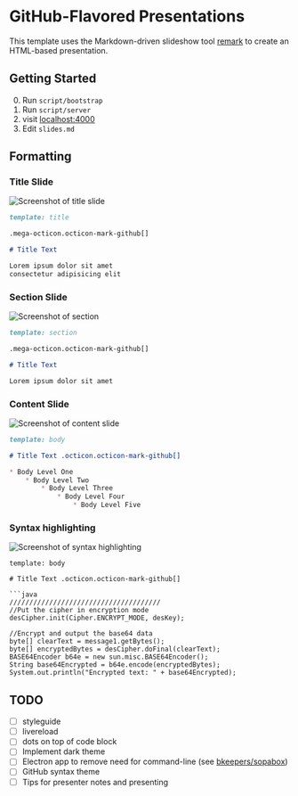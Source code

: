 # GitHub-Flavored Presentations

This template uses the Markdown-driven slideshow tool [remark](http://gnab.github.io/remark/) to create an HTML-based presentation.

## Getting Started

0. Run `script/bootstrap`
0. Run `script/server`
0. visit [localhost:4000](http://localhost:4000)
0. Edit `slides.md`

## Formatting

### Title Slide

![Screenshot of title slide](https://cloud.githubusercontent.com/assets/173/9566023/a4a637ba-4ebf-11e5-92b2-0f7b8ab87abd.png)

```markdown
template: title

.mega-octicon.octicon-mark-github[]

# Title Text

Lorem ipsum dolor sit amet  
consectetur adipisicing elit
```

### Section Slide

![Screenshot of section](https://cloud.githubusercontent.com/assets/173/9566034/3acc0792-4ec0-11e5-8994-1750e3c1cc56.png)

```markdown
template: section

.mega-octicon.octicon-mark-github[]

# Title Text

Lorem ipsum dolor sit amet
```

### Content Slide

![Screenshot of content slide](https://cloud.githubusercontent.com/assets/173/9566042/79a8f4ac-4ec0-11e5-9285-7a1138c7434f.png)

```markdown
template: body

# Title Text .octicon.octicon-mark-github[]

* Body Level One
    * Body Level Two
        * Body Level Three
            * Body Level Four
                * Body Level Five
```

### Syntax highlighting

![Screenshot of syntax highlighting](https://cloud.githubusercontent.com/assets/173/9566046/b79db4be-4ec0-11e5-9084-f1e3a21dd3aa.png)

```
template: body

# Title Text .octicon.octicon-mark-github[]

```java
////////////////////////////////////// 
//Put the cipher in encryption mode
desCipher.init(Cipher.ENCRYPT_MODE, desKey); 

//Encrypt and output the base64 data 
byte[] clearText = message1.getBytes(); 
byte[] encryptedBytes = desCipher.doFinal(clearText);
BASE64Encoder b64e = new sun.misc.BASE64Encoder();
String base64Encrypted = b64e.encode(encryptedBytes); 
System.out.println("Encrypted text: " + base64Encrypted);
```

## TODO

- [ ] styleguide
- [ ] livereload
- [ ] dots on top of code block
- [ ] Implement dark theme
- [ ] Electron app to remove need for command-line (see [bkeepers/sopabox](https://github.com/bkeepers/soapbox))
- [ ] GitHub syntax theme
- [ ] Tips for presenter notes and presenting
